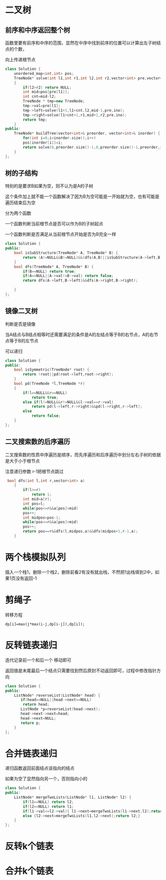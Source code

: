 # 二叉树

## 前序和中序返回整个树

函数里要有前序和中序的范围，显然在中序中找到前序的位置可以计算出左子树结点的个数，

向上传递根节点

```c++
class Solution {
    unordered_map<int,int> pos;
    TreeNode* solve(int l1,int r1,int l2,int r2,vector<int> pre,vector<int> ino)
    {
        if(l2>r2) return NULL;
        int mid=pos[pre[l1]];
        int cnt=mid-l2;
        TreeNode * tmp=new TreeNode;
        tmp->val=pre[l1];
        tmp->left=solve(l1+1,l1+cnt,l2,mid-1,pre,ino);
        tmp->right=solve(l1+cnt+1,r1,mid+1,r2,pre,ino);
        return tmp;
    }
public:
    TreeNode* buildTree(vector<int>& preorder, vector<int>& inorder) {
        for(int i=0;i<inorder.size();i++)
        pos[inorder[i]]=i;
        return solve(0,preorder.size()-1,0,preorder.size()-1,preorder,inorder);
    }
};
```

## 树的子结构

特别的是要求B如果为空，则不认为是A的子树

这个条件加上就不能一个函数解决了因为B为空可能是一开始就为空，也有可能是遍历结束后为空

分为两个函数

一个函数判断当前根节点是否可以作为B的子树起点

一个函数判断是否满足从当前根节点开始是否为B完全一样

```c++
class Solution {
public:
    bool isSubStructure(TreeNode* A, TreeNode* B) {
        return (A!=NULL&&B!=NULL)&&(dfs(A,B)||isSubStructure(A->left,B)||isSubStructure(A->right,B));
    }
    bool dfs(TreeNode* A, TreeNode* B) {
        if(B==NULL) return true;
        if(A==NULL||A->val!=B->val) return false;
        return dfs(A->left,B->left)&&dfs(A->right,B->right);
        
    }
};
```

## 镜像二叉树

判断是否是镜像

当A结点与B结点相等时还需要满足的条件是A的左结点等于B的右节点，A的右节点等于B的左节点

可以递归

```c++
class Solution {
public:
    bool isSymmetric(TreeNode* root) {
        return !root||pd(root->left,root->right);
    }
    bool pd(TreeNode *l,TreeNode *r)
    {
        if(l==NULL&&r==NULL)
            return true;
        else if(l!=NULL&&r!=NULL&&l->val==r->val)
            return pd(l->left,r->right)&&pd(l->right,r->left);
        else
            return false;
    }
};
```

## 二叉搜索数的后序遍历

二叉搜索数的性质中序遍历是顺序，而先序遍历和后序遍历中划分左右子树的依据是大于小于根节点

注意递归参数 r-1把根节点跳过

```c++
 bool dfs(int l,int r,vector<int> a)
    {
        if(l>=r)
            return 1;
        int mid=a[r];
        int pos=l;
        while(pos<=r&&a[pos]<mid)
        pos++;
        int midpos=pos-1;
        while(pos<=r&&a[pos]>mid)
        pos++;
        return pos==r&&dfs(l,midpos,a)&&dfs(midpos+1,r-1,a);
    }
```



# 两个栈模拟队列

插入一个栈1，删除一个栈2，删除前看2有没有就出栈，不然把1出栈填到2中，如果1页没有返回-1

# 剪绳子

转移方程

```
dp[i]=max(j*max(i-j,dp[i-j]),dp[i]);
```

# 反转链表递归

迭代记录前一个和后一个 移动即可

返回值是末尾最后一个结点只需要找到然后原封不动返回即可，过程中修改指针方向

```c++
class Solution {
public:
    ListNode* reverseList(ListNode* head) {
       if(head==NULL||head->next==NULL)
        return head;
       ListNode *p=reverseList(head->next);
       head->next->next=head;
       head->next=NULL;
       return p;
    }
};
```

# 合并链表递归

递归函数返回前面结点该指向的结点

如果为空了显然指向另一个，否则指向小的

```c++
class Solution {
public:
    ListNode* mergeTwoLists(ListNode* l1, ListNode* l2) {
        if(l1==NULL) return l2;
        if(l2==NULL) return l1;
        if(l1->val<=l2->val){ l1->next=mergeTwoLists(l1->next,l2);return l1;}
        else {l2->next=mergeTwoLists(l1,l2->next);return l2;}
    }
};
```

# 反转k个链表

# 合并k个链表
